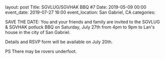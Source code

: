 layout: post
Title: SGVLUG/SGVHAK BBQ #7
Date: 2019-05-09 00:00
event_date: 2019-07-27 16:00
event_location: San Gabriel, CA
categories: 

SAVE THE DATE: You and your friends and family are invited to the SGVLUG & SGVHAK potluck BBQ on Saturday, July 27th from 4pm to 9pm to Lan's house in the city of San Gabriel. 

Details and RSVP form will be available on July 20th.

PS There may be rovers underfoot.

